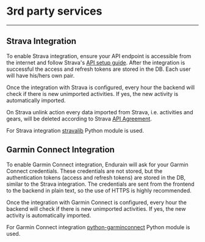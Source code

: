 # 3rd party services

---

## Strava Integration

To enable Strava integration, ensure your API endpoint is accessible from the internet and follow Strava's [API setup guide](https://developers.strava.com/docs/getting-started/). After the integration is successful the access and refresh tokens are stored in the DB. Each user will have his/hers own pair.

Once the integration with Strava is configured, every hour the backend will check if there is new unimported activities. If yes, the new activity is automatically imported.

On Strava unlink action every data imported from Strava, i.e. activities and gears, will be deleted according to Strava [API Agreement](https://www.strava.com/legal/api).

For Strava integration [stravalib](https://github.com/stravalib/stravalib) Python module is used.

## Garmin Connect Integration

To enable Garmin Connect integration, Endurain will ask for your Garmin Connect credentials. These credentials are not stored, but the authentication tokens (access and refresh tokens) are stored in the DB, similar to the Strava integration. The credentials are sent from the frontend to the backend in plain text, so the use of HTTPS is highly recommended.

Once the integration with Garmin Connect is configured, every hour the backend will check if there is new unimported activities. If yes, the new activity is automatically imported.

For Garmin Connect integration [python-garminconnect](https://github.com/cyberjunky/python-garminconnect) Python module is used.